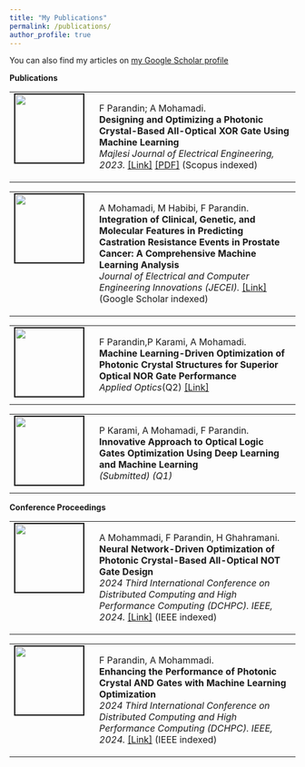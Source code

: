 ```yaml
---
title: "My Publications"
permalink: /publications/
author_profile: true
---
```


You can also find my articles on <a href="https://scholar.google.com/citations?user=qetrYAwAAAAJ&hl=en"> my Google Scholar profile </a> <br>

<strong>Publications</strong> <br>

<table>
<tbody>
<tr>
  <td style="width:120px; height:120px; vertical-align: top;">
    <img style="float: left; margin-right: 10px" src="https://alirezamohamadiam.github.io/images/1.png" width="120px" height="120px" border="2px solid #bbb">
  </td>
  <td style="height:120px; vertical-align: top;">
    <p>F Parandin; A Mohamadi. <br><strong>Designing and Optimizing a Photonic Crystal-Based All-Optical XOR Gate Using Machine Learning</strong> <br><i>Majlesi Journal of Electrical Engineering, 2023.</i> <a href="https://mjee.isfahan.iau.ir/article_705491.html">[Link]</a> <a href="https://mjee.isfahan.iau.ir/article_705491_348736e256547183806f7bd739a31bd5.pdf">[PDF]</a> (Scopus indexed)</p>
  </td>
</tr>
</tbody>
</table>

<table>
<tbody>
<tr>
  <td style="width:120px; height:120px; vertical-align: top;">
    <img style="float: left; margin-right: 10px" src="https://alirezamohamadiam.github.io/images/2.png" width="120px" height="120px" border="2px solid #bbb">
  </td>
  <td style="height:120px; vertical-align: top;">
    <p>A Mohamadi, M Habibi, F Parandin. <br><strong>Integration of Clinical, Genetic, and Molecular Features in Predicting Castration Resistance Events in Prostate Cancer: A Comprehensive Machine Learning Analysis</strong> <br><i>Journal of Electrical and Computer Engineering Innovations (JECEI).</i> <a href="https://jecei.sru.ac.ir/article_2088.html">[Link]</a> (Google Scholar indexed)</p>
  </td>
</tr>
</tbody>
</table>

<table>
<tbody>
<tr>
  <td style="width:120px; height:120px; vertical-align: top;">
    <img style="float: left; margin-right: 10px" src="https://alirezamohamadiam.github.io/images/3.png" width="120px" height="120px" border="2px solid #bbb">
  </td>
  <td style="height:120px; vertical-align: top;">
    <p>F Parandin,P Karami, A Mohamadi. <br><strong>Machine Learning-Driven Optimization of Photonic Crystal Structures for Superior Optical NOR Gate Performance</strong> <br><i>Applied Optics</i>(Q2)</i> <a href="https://opg.optica.org/ao/abstract.cfm?doi=10.1364/AO.529142">[Link]</a> </p>
  </td>
</tr>
</tbody>
</table>

<table>
<tbody>
<tr>
  <td style="width:120px; height:120px; vertical-align: top;">
    <img style="float: left; margin-right: 10px" src="https://alirezamohamadiam.github.io/images/4.png" width="120px" height="120px" border="2px solid #bbb">
  </td>
  <td style="height:120px; vertical-align: top;">
    <p>P Karami, A Mohamadi, F Parandin. <br><strong>Innovative Approach to Optical Logic Gates Optimization Using Deep Learning and Machine Learning</strong> <br><i>(Submitted) (Q1)</i> </p>
  </td>
</tr>
</tbody>
</table>

<strong>Conference Proceedings</strong> <br>

<table>
<tbody>
<tr>
  <td style="width:120px; height:120px; vertical-align: top;">
    <img style="float: left; margin-right: 10px" src="https://alirezamohamadiam.github.io/images/5.jpg" width="120px" height="120px" border="2px solid #bbb">
  </td>
  <td style="height:120px; vertical-align: top;">
    <p>A Mohammadi, F Parandin, H Ghahramani. <br><strong>Neural Network-Driven Optimization of Photonic Crystal-Based All-Optical NOT Gate Design</strong> <br><i>2024 Third International Conference on Distributed Computing and High Performance Computing (DCHPC). IEEE, 2024.</i> <a href="https://ieeexplore.ieee.org/document/10454088">[Link]</a> (IEEE indexed)</p>
  </td>
</tr>
</tbody>
</table>

<table>
<tbody>
<tr>
  <td style="width:120px; height:120px; vertical-align: top;">
    <img style="float: left; margin-right: 10px" src="https://alirezamohamadiam.github.io/images/6.jpg" width="120px" height="120px" border="2px solid #bbb">
  </td>
  <td style="height:120px; vertical-align: top;">
    <p>F Parandin, A Mohammadi. <br><strong>Enhancing the Performance of Photonic Crystal AND Gates with Machine Learning Optimization</strong> <br><i>2024 Third International Conference on Distributed Computing and High Performance Computing (DCHPC). IEEE, 2024.</i> <a href="https://ieeexplore.ieee.org/abstract/document/10454025">[Link]</a> (IEEE indexed)</p>
  </td>
</tr>
</tbody>
</table>
